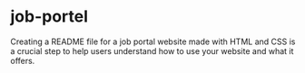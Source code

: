 # job-portel
Creating a README file for a job portal website made with HTML and CSS is a crucial step to help users understand how to use your website and what it offers. 
